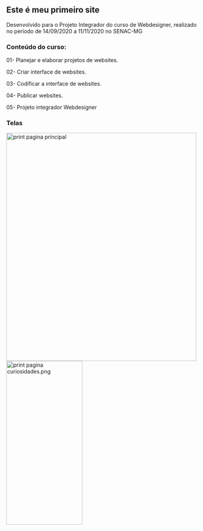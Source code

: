 ## Este é meu primeiro site

Desenvolvido para o Projeto Integrador do curso de Webdesigner, realizado no período de 14/09/2020 a 11/11/2020 no SENAC-MG

### Conteúdo do curso:

01- Planejar e elaborar projetos de websites.

02- Criar interface de websites.

03- Codificar a interface de websites.

04- Publicar websites.

05- Projeto integrador Webdesigner

### Telas

<img src="https://github.com/ivannaAtech/Espaco_Sideral/blob/main/img/print-pagina-principal.png" alt="print pagina principal" width="500" height="600">
<img src="https://github.com/ivannaAtech/Espaco_Sideral/blob/main/img/print-pagina-curiosidades.png" alt="print pagina curiosidades.png"  width="200" height="431">
